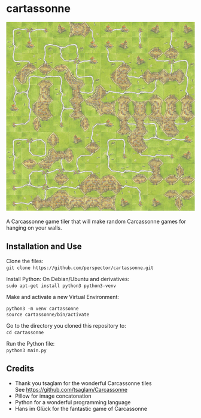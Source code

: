# cartassonne
![Screenshot](screenshot.png)\
 \
A Carcassonne game tiler that will make random Carcassonne games for hanging on your walls.
## Installation and Use
Clone the files:\
`git clone https://github.com/perspector/cartassonne.git`

Install Python:
On Debian/Ubuntu and derivatives:\
`sudo apt-get install python3 python3-venv`

Make and activate a new Virtual Environment:
```
python3 -m venv cartassonne
source cartassonne/bin/activate
```

Go to the directory you cloned this repository to:\
`cd cartassonne`

Run the Python file:\
`python3 main.py`

## Credits
* Thank you tsaglam for the wonderful Carcassonne tiles\
  See https://github.com/tsaglam/Carcassonne
* Pillow for image concatonation
* Python for a wonderful programming language
* Hans im Glück for the fantastic game of Carcassonne
